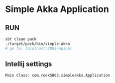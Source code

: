 # Simple Akka Application

## RUN

```bash
sbt clean pack
./target/pack/bin/simple-akka
# go to: localhost:8085/api/pi
```

## Intellij settings
```
Main Class: com.roek5803.simpleakka.Application
```